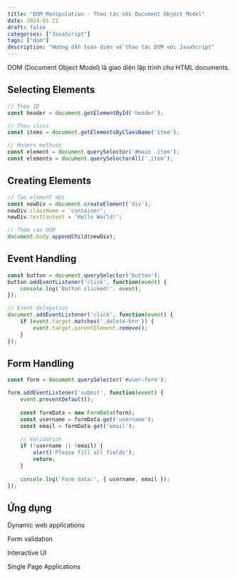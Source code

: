 ```yaml
---
title: "DOM Manipulation - Thao tác với Document Object Model"
date: 2024-01-22
draft: false
categories: ["JavaScript"]
tags: ["dom"]
description: "Hướng dẫn toàn diện về thao tác DOM với JavaScript"
---
```


DOM (Document Object Model) là giao diện lập trình cho HTML documents.

## Selecting Elements
```javascript
// Theo ID
const header = document.getElementById('header');

// Theo class
const items = document.getElementsByClassName('item');

// Modern methods
const element = document.querySelector('#main .item');
const elements = document.querySelectorAll('.item');
```
## Creating Elements
```javascript
// Tạo element mới
const newDiv = document.createElement('div');
newDiv.className = 'container';
newDiv.textContent = 'Hello World!';

// Thêm vào DOM
document.body.appendChild(newDiv);
```
## Event Handling
```javascript
const button = document.querySelector('button');
button.addEventListener('click', function(event) {
    console.log('Button clicked!', event);
});

// Event delegation
document.addEventListener('click', function(event) {
    if (event.target.matches('.delete-btn')) {
        event.target.parentElement.remove();
    }
});
```
## Form Handling
```javascript
const form = document.querySelector('#user-form');

form.addEventListener('submit', function(event) {
    event.preventDefault();
    
    const formData = new FormData(form);
    const username = formData.get('username');
    const email = formData.get('email');
    
    // Validation
    if (!username || !email) {
        alert('Please fill all fields');
        return;
    }
    
    console.log('Form data:', { username, email });
});
```
## Ứng dụng
Dynamic web applications

Form validation

Interactive UI

Single Page Applications